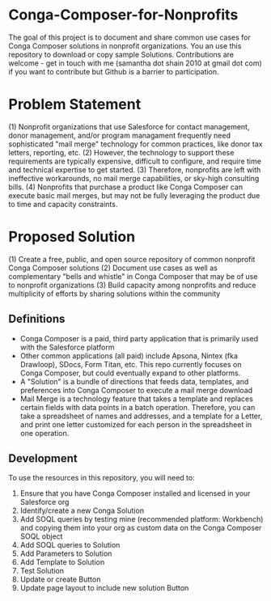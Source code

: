 # Conga-Composer-for-Nonprofits

The goal of this project is to document and share common use cases for Conga Composer solutions in nonprofit organizations.  You an use this repository to download or copy sample Solutions.  Contributions are welcome - get in touch with me (samantha dot shain 2010 at gmail dot com) if you want to contribute but Github is a barrier to participation.

# Problem Statement
(1) Nonprofit organizations that use Salesforce for contact management, donor management, and/or program managament frequently need sophisticated "mail merge" technology for common practices, like donor tax letters, reporting, etc.
(2) However, the technology to support these requirements are typically expensive, difficult to configure, and require time and technical expertise to get started.
(3) Therefore, nonprofits are left with ineffective workarounds, no mail merge capabilities, or sky-high consulting bills.
(4) Nonprofits that purchase a product like Conga Composer can execute basic mail merges, but may not be fully leveraging the product due to time and capacity constraints.

# Proposed Solution
(1) Create a free, public, and open source repository of common nonprofit Conga Composer solutions
(2) Document use cases as well as complementary "bells and whistle" in Conga Composer that may be of use to nonprofit organizations
(3) Build capacity among nonprofits and reduce multiplicity of efforts by sharing solutions within the community

## Definitions
- Conga Composer is a paid, third party application that is primarily used with the Salesforce platform
- Other common applications (all paid) include Apsona, Nintex (fka Drawloop), SDocs, Form Titan, etc.  This repo currently focuses on Conga Composer, but could eventually expand to other platforms.
- A "Solution" is a bundle of directions that feeds data, templates, and preferences into Conga Composer to execute a mail merge download
- Mail Merge is a technology feature that takes a template and replaces certain fields with data points in a batch operation.  Therefore, you can take a spreadsheet of names and addresses, and a template for a Letter, and print one letter customized for each person in the spreadsheet in one operation.

## Development

To use the resources in this repository, you will need to:
1. Ensure that you have Conga Composer installed and licensed in your Salesforce org
2. Identify/create a new Conga Solution
3. Add SOQL queries by testing mine (recommended platform: Workbench) and copying them into your org as custom data on the Conga Composer SOQL object
4. Add SOQL queries to Solution
5. Add Parameters to Solution
6. Add Template to Solution
7. Test Solution
8. Update or create Button
9. Update page layout to include new solution Button
